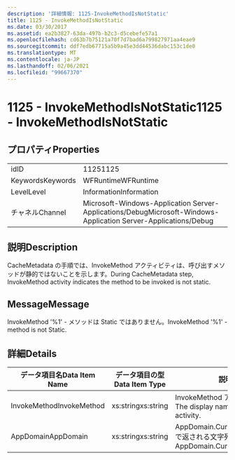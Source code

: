 ```yaml
---
description: '詳細情報: 1125-InvokeMethodIsNotStatic'
title: 1125 - InvokeMethodIsNotStatic
ms.date: 03/30/2017
ms.assetid: ea2b3827-63da-497b-b2c3-d5cebefe57a1
ms.openlocfilehash: cd63b7b75121a70f7d7bad6a799827971aa4eae9
ms.sourcegitcommit: ddf7edb67715a5b9a45e3dd44536dabc153c1de0
ms.translationtype: MT
ms.contentlocale: ja-JP
ms.lasthandoff: 02/06/2021
ms.locfileid: "99667370"
---
```

# <a name="1125---invokemethodisnotstatic"></a><span data-ttu-id="9b6a3-103">1125 - InvokeMethodIsNotStatic</span><span class="sxs-lookup"><span data-stu-id="9b6a3-103">1125 - InvokeMethodIsNotStatic</span></span>

## <a name="properties"></a><span data-ttu-id="9b6a3-104">プロパティ</span><span class="sxs-lookup"><span data-stu-id="9b6a3-104">Properties</span></span>  
  
|||  
|-|-|  
|<span data-ttu-id="9b6a3-105">id</span><span class="sxs-lookup"><span data-stu-id="9b6a3-105">ID</span></span>|<span data-ttu-id="9b6a3-106">1125</span><span class="sxs-lookup"><span data-stu-id="9b6a3-106">1125</span></span>|  
|<span data-ttu-id="9b6a3-107">Keywords</span><span class="sxs-lookup"><span data-stu-id="9b6a3-107">Keywords</span></span>|<span data-ttu-id="9b6a3-108">WFRuntime</span><span class="sxs-lookup"><span data-stu-id="9b6a3-108">WFRuntime</span></span>|  
|<span data-ttu-id="9b6a3-109">Level</span><span class="sxs-lookup"><span data-stu-id="9b6a3-109">Level</span></span>|<span data-ttu-id="9b6a3-110">Information</span><span class="sxs-lookup"><span data-stu-id="9b6a3-110">Information</span></span>|  
|<span data-ttu-id="9b6a3-111">チャネル</span><span class="sxs-lookup"><span data-stu-id="9b6a3-111">Channel</span></span>|<span data-ttu-id="9b6a3-112">Microsoft-Windows-Application Server-Applications/Debug</span><span class="sxs-lookup"><span data-stu-id="9b6a3-112">Microsoft-Windows-Application Server-Applications/Debug</span></span>|  
  
## <a name="description"></a><span data-ttu-id="9b6a3-113">説明</span><span class="sxs-lookup"><span data-stu-id="9b6a3-113">Description</span></span>  

 <span data-ttu-id="9b6a3-114">CacheMetadata の手順では、InvokeMethod アクティビティは、呼び出すメソッドが静的ではないことを示します。</span><span class="sxs-lookup"><span data-stu-id="9b6a3-114">During CacheMetadata step, InvokeMethod activity indicates the method to be invoked is not static.</span></span>  
  
## <a name="message"></a><span data-ttu-id="9b6a3-115">Message</span><span class="sxs-lookup"><span data-stu-id="9b6a3-115">Message</span></span>  

 <span data-ttu-id="9b6a3-116">InvokeMethod '%1' - メソッドは Static ではありません。</span><span class="sxs-lookup"><span data-stu-id="9b6a3-116">InvokeMethod '%1' - method is not Static.</span></span>  
  
## <a name="details"></a><span data-ttu-id="9b6a3-117">詳細</span><span class="sxs-lookup"><span data-stu-id="9b6a3-117">Details</span></span>  
  
|<span data-ttu-id="9b6a3-118">データ項目名</span><span class="sxs-lookup"><span data-stu-id="9b6a3-118">Data Item Name</span></span>|<span data-ttu-id="9b6a3-119">データ項目の型</span><span class="sxs-lookup"><span data-stu-id="9b6a3-119">Data Item Type</span></span>|<span data-ttu-id="9b6a3-120">説明</span><span class="sxs-lookup"><span data-stu-id="9b6a3-120">Description</span></span>|  
|--------------------|--------------------|-----------------|  
|<span data-ttu-id="9b6a3-121">InvokeMethod</span><span class="sxs-lookup"><span data-stu-id="9b6a3-121">InvokeMethod</span></span>|<span data-ttu-id="9b6a3-122">xs:string</span><span class="sxs-lookup"><span data-stu-id="9b6a3-122">xs:string</span></span>|<span data-ttu-id="9b6a3-123">InvokeMethod アクティビティの表示名。</span><span class="sxs-lookup"><span data-stu-id="9b6a3-123">The display name of the InvokeMethod activity.</span></span>|  
|<span data-ttu-id="9b6a3-124">AppDomain</span><span class="sxs-lookup"><span data-stu-id="9b6a3-124">AppDomain</span></span>|<span data-ttu-id="9b6a3-125">xs:string</span><span class="sxs-lookup"><span data-stu-id="9b6a3-125">xs:string</span></span>|<span data-ttu-id="9b6a3-126">AppDomain.CurrentDomain.FriendlyName で返される文字列。</span><span class="sxs-lookup"><span data-stu-id="9b6a3-126">The string returned by AppDomain.CurrentDomain.FriendlyName.</span></span>|
